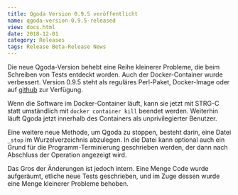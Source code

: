 ```yaml
---
title: Qgoda Version 0.9.5 veröffentlicht
name: qgoda-version-0.9.5-released
view: docs.html
date: 2018-12-01
category: Releases
tags: Release Beta-Release News
---
```


Die neue Qgoda-Version behebt eine Reihe kleinerer Probleme, die beim
Schreiben von Tests entdeckt worden. Auch der Docker-Container wurde
verbessert. Version 0.9.5 steht als reguläres Perl-Paket, Docker-Image
oder auf [github](https://github.com/gflohr/qgoda/releases) zur
Verfügung.

Wenn die Software im Docker-Container läuft, kann sie jetzt mit
STRG-C statt umständlich mit `docker container kill` beendet werden.
Weiterhin läuft Qgoda jetzt innerhalb des Containers als unprivilegierter
Benutzer.

Eine weitere neue Methode, um Qgoda zu stoppen, besteht darin, eine
Datei `_stop` im Wurzelverzeichnis abzulegen. In die Datei kann
optional auch ein Grund für die Programm-Terminierung geschrieben
werden, der dann nach Abschluss der Operation angezeigt wird.

Das Gros der Änderungen ist jedoch intern. Eine Menge Code wurde
aufgeräumt, etliche neue Tests geschrieben, und im Zuge dessen
wurde eine Menge kleinerer Probleme behoben.
